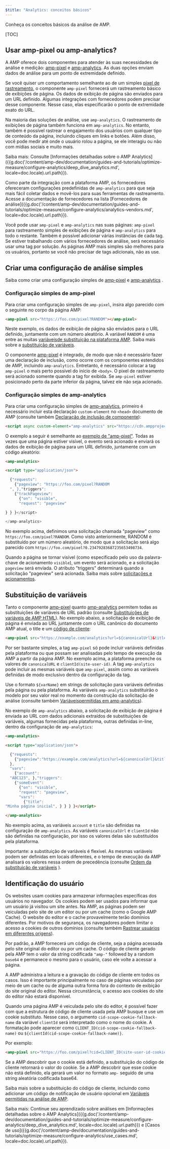 ```yaml
---
$title: "Analytics: conceitos básicos"
---
```


Conheça os conceitos básicos da análise de AMP.

[TOC]

## Usar amp-pixel ou amp-analytics?

A AMP oferece dois componentes para atender às suas necessidades de análise e medição: [amp-pixel](/pt_br/docs/reference/components/amp-pixel.html)
e [amp-analytics](/pt_br/docs/reference/components/amp-analytics.html). As duas opções enviam dados de análise para um ponto de extremidade definido.

Se você quiser um comportamento semelhante ao de um simples [pixel de rastreamento](https://en.wikipedia.org/wiki/Web_beacon#Implementation), o componente `amp-pixel` fornecerá um rastreamento básico de exibições de página. Os dados de exibição de página são enviados para um URL definido. Algumas integrações com fornecedores podem precisar desse componente. Nesse caso, elas especificarão o ponto de extremidade exato do URL.

Na maioria das soluções de análise, use `amp-analytics`. O rastreamento de exibições de página também funciona em `amp-analytics`. No entanto, também é possível rastrear o engajamento dos usuários com qualquer tipo de conteúdo da página, incluindo cliques em links e botões. Além disso, você pode medir até onde o usuário rolou a página, se ele interagiu ou não com mídias sociais e muito mais.

Saiba mais: Consulte [Informações detalhadas sobre o AMP Analytics]({{g.doc('/content/amp-dev/documentation/guides-and-tutorials/optimize-measure/configure-analytics/deep_dive_analytics.md', locale=doc.locale).url.path}}).

Como parte da integração com a plataforma AMP, os fornecedores ofereceram configurações predefinidas de `amp-analytics`
para que seja mais fácil coletar dados e movê-los para suas ferramentas de rastreamento. Acesse a documentação de fornecedores na lista [Fornecedores de análise]({{g.doc('/content/amp-dev/documentation/guides-and-tutorials/optimize-measure/configure-analytics/analytics-vendors.md', locale=doc.locale).url.path}}).

Você pode usar `amp-pixel` e `amp-analytics`
nas suas páginas: `amp-pixel` para rastreamento simples de exibições de página e `amp-analytics` para todo o restante. Também é possível adicionar várias instâncias de cada tag. Se estiver trabalhando com vários fornecedores de análise, será necessário usar uma tag por solução. As páginas AMP mais simples são melhores para os usuários, portanto se você não precisar de tags adicionais, não as use.

## Criar uma configuração de análise simples

Saiba como criar uma configuração simples de [amp-pixel](/pt_br/docs/reference/components/amp-pixel.html) e [amp-analytics](/pt_br/docs/reference/components/amp-analytics.html) .

### Configuração simples de amp-pixel

Para criar uma configuração simples de `amp-pixel`, insira algo parecido com o seguinte no corpo da página AMP:

```html
<amp-pixel src="https://foo.com/pixel?RANDOM"></amp-pixel>
```

Neste exemplo, os dados de exibição de página são enviados para o URL definido, juntamente com um número aleatório. A variável `RANDOM`
é uma entre as muitas [variáveis ​​de substituição na plataforma AMP](https://github.com/ampproject/amphtml/blob/master/spec/amp-var-substitutions.md). Saiba mais sobre a [substituição de variáveis](/pt_br/docs/analytics/analytics_basics.html#variable-substitution).

O componente [amp-pixel](/pt_br/docs/reference/components/amp-pixel.html) é integrado, de modo que não é necessário fazer uma declaração de inclusão, como ocorre com os componentes estendidos de AMP, incluindo `amp-analytics`. Entretanto, é necessário colocar a tag `amp-pixel` o mais perto possível do início de `<body>`. O pixel de rastreamento será acionado somente quando a tag for exibida. Se `amp-pixel` estiver posicionado perto da parte inferior da página, talvez ele não seja acionado.

### Configuração simples de amp-analytics

Para criar uma configuração simples de [amp-analytics](/pt_br/docs/reference/components/amp-analytics.html), primeiro é necessário incluir esta declaração `custom-element` no `<head>`
documento de AMP (consulte também [Declaração de inclusão de componente](/pt_br/docs/reference/components.html)):

```html
<script async custom-element="amp-analytics" src="https://cdn.ampproject.org/v0/amp-analytics-0.1.js"></script>
```

O exemplo a seguir é semelhante ao [exemplo de "amp-pixel"](/pt_br/docs/analytics/analytics_basics.html#simple-amp-pixel-configuration). Todas as vezes que uma página estiver visível, o evento será acionado e enviará os dados de exibição de página para um URL definido, juntamente com um código aleatório:

```html
<amp-analytics>

<script type="application/json">

  {"requests":
    {"pageview": "https://foo.com/pixel?RANDOM
  ", },"triggers":
    {"trackPageview":
      {"on": "visible",
      "request": "pageview"

} } }</script>

</amp-analytics>
```

No exemplo acima, definimos uma solicitação chamada "pageview" como `https://foo.com/pixel?RANDOM`. Como visto anteriormente, RANDOM é substituído por um número aleatório, de modo que a solicitação será algo parecido com `https://foo.com/pixel?0.23479283687235653498734`.

Quando a página se tornar visível (como especificado pelo uso da palavra-chave de acionamento `visible`), um evento será acionado, e a solicitação `pageview` será enviada. O atributo "triggers" determinará quando a solicitação "pageview" será acionada. Saiba mais sobre [solicitações e acionamentos](/pt_br/docs/analytics/deep_dive_analytics.html#requests-triggers--transports).

## Substituição de variáveis

Tanto o componente [amp-pixel](/pt_br/docs/reference/components/amp-pixel.html)
quanto [amp-analytics](/pt_br/docs/reference/components/amp-analytics.html)
permitem todas as substituições de variáveis ​​de URL padrão (consulte [Substituições de variáveis ​​de AMP HTML](https://github.com/ampproject/amphtml/blob/master/spec/amp-var-substitutions.md)). No exemplo abaixo, a solicitação de exibição de página é enviada ao URL juntamente com o URL canônico do documento AMP atual, o title e um [código de cliente](/pt_br/docs/analytics/analytics_basics.html#user-identification):

```html
<amp-pixel src="https://example.com/analytics?url=${canonicalUrl}&title=${title}&clientId=${clientId(site-user-id)}"></amp-pixel>
```

Por ser bastante simples, a tag `amp-pixel` só pode incluir variáveis ​​definidas pela plataforma ou que possam ser analisadas pelo tempo de execução da AMP a partir da página AMP. No exemplo acima, a plataforma preenche os valores de `canonicalURL` e `clientId(site-user-id)`. A tag `amp-analytics` pode incluir as mesmas variáveis que `amp-pixel`, assim como as variáveis ​​definidas de modo exclusivo dentro da configuração da tag.

Use o formato `${varName}` em strings de solicitação para variáveis definidas pela página ou pela plataforma. As variáveis `amp-analytics`
substituirão o modelo por seu valor real no momento da construção da solicitação de análise (consulte também [Variáveis ​​permitidas em amp-analytics](https://github.com/ampproject/amphtml/blob/master/extensions/amp-analytics/analytics-vars.md)).

No exemplo de `amp-analytics` abaixo, a solicitação de exibição de página é enviada ao URL com dados adicionais extraídos de substituições de variáveis, algumas fornecidas pela plataforma, outras definidas in-line, dentro da configuração de `amp-analytics`:

```html
<amp-analytics>

<script type="application/json">

  {"requests":
    {"pageview":"https://example.com/analytics?url=${canonicalUrl}&title=${title}&acct=${account}&clientId=${clientId(site-user-id)}",
  },
  "vars":
    {"account":
  "ABC123", },"triggers":
    {"someEvent":
      {"on": "visible",
      "request": "pageview",
      "vars":
        {"title":
"Minha página inicial", } } } }</script>

</amp-analytics>
```

No exemplo acima, as variáveis `account` e `title` são definidas na configuração de `amp-analytics`. As variáveis `canonicalUrl` e `clientId` não são definidas na configuração, por isso os valores delas são substituídos pela plataforma.

Importante: a substituição de variáveis é flexível. As mesmas variáveis ​​podem ser definidas em locais diferentes, e o tempo de execução da AMP analisará os valores nessa ordem de precedência (consulte [Ordem da substituição de variáveis](/pt_br/docs/analytics/deep_dive_analytics.html#variable-substitution-ordering) ).

## Identificação do usuário

Os websites usam cookies para armazenar informações específicas dos usuários no navegador. Os cookies podem ser usados ​​para informar que um usuário já visitou um site antes. Na AMP, as páginas podem ser veiculadas pelo site de um editor ou por um cache (como o Google AMP Cache). O website do editor e o cache provavelmente terão domínios diferentes. Por motivos de segurança, os navegadores podem limitar o acesso a cookies de outros domínios (consulte também [Rastrear usuários em diferentes origens](https://github.com/ampproject/amphtml/blob/master/spec/amp-managing-user-state.md)).

Por padrão, a AMP fornecerá um código de cliente, seja a página acessada pelo site original do editor ou por um cache. O código de cliente gerado pela AMP tem o valor da string codificada `"amp-"` followed by a random `base64` e permanece o mesmo para o usuário, caso ele volte a acessar a página.

A AMP administra a leitura e a gravação do código de cliente em todos os casos. Isso é importante principalmente no caso de páginas veiculadas por meio de um cache ou de alguma outra forma fora do contexto de exibição do site original do editor. Nessa circunstância, o acesso aos cookies do site do editor não estará disponível.

Quando uma página AMP é veiculada pelo site do editor, é possível fazer com que a estrutura de código de cliente usada pela AMP busque e use um cookie substituto. Nesse caso, o argumento `cid-scope-cookie-fallback-name` da variável `clientId` será interpretado como o nome do cookie. A formatação pode aparecer como `CLIENT_ID(cid-scope-cookie-fallback-name)`
ou `${clientId(cid-scope-cookie-fallback-name)}`.

Por exemplo:

```html
<amp-pixel src="https://foo.com/pixel?cid=CLIENT_ID(site-user-id-cookie-fallback-name)"></amp-pixel>
```

Se a AMP descobrir que o cookie está definido, a substituição do código de cliente retornará o valor do cookie. Se a AMP descobrir que esse cookie não está definido, ela gerará um valor no formato `amp-` seguido de uma string aleatória codificada base64.

Saiba mais sobre a substituição do código de cliente, incluindo como adicionar um código de notificação de usuário opcional em [Variáveis ​​permitidas na análise de AMP](https://github.com/ampproject/amphtml/blob/master/extensions/amp-analytics/analytics-vars.md).

Saiba mais: Continue seu aprendizado sobre análises em [Informações detalhadas sobre o AMP Analytics]({{g.doc('/content/amp-dev/documentation/guides-and-tutorials/optimize-measure/configure-analytics/deep_dive_analytics.md', locale=doc.locale).url.path}}) e [Casos de uso]({{g.doc('/content/amp-dev/documentation/guides-and-tutorials/optimize-measure/configure-analytics/use_cases.md', locale=doc.locale).url.path}}).

